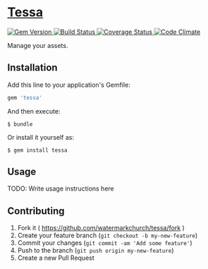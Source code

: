 # [Tessa][0]

[ ![Gem Version][1]     ][2]
[ ![Build Status][3]    ][4]
[ ![Coverage Status][5] ][6]
[ ![Code Climate][7]    ][8]

Manage your assets.

## Installation

Add this line to your application's Gemfile:

```ruby
gem 'tessa'
```

And then execute:

    $ bundle

Or install it yourself as:

    $ gem install tessa

## Usage

TODO: Write usage instructions here

## Contributing

1. Fork it ( https://github.com/watermarkchurch/tessa/fork )
2. Create your feature branch (`git checkout -b my-new-feature`)
3. Commit your changes (`git commit -am 'Add some feature'`)
4. Push to the branch (`git push origin my-new-feature`)
5. Create a new Pull Request

  [0]: https://github.com/watermarkchurch/tessa
  [1]: https://img.shields.io/gem/v/tessa.svg?style=flat
  [2]: http://rubygems.org/gems/tessa "Gem Version"
  [3]: https://img.shields.io/travis/watermarkchurch/tessa/master.svg?style=flat
  [4]: https://travis-ci.org/watermarkchurch/tessa "Build Status"
  [5]: https://codeclimate.com/github/watermarkchurch/tessa/badges/coverage.svg
  [6]: https://codeclimate.com/github/watermarkchurch/tessa "Coverage Status"
  [7]: https://img.shields.io/codeclimate/github/watermarkchurch/tessa.svg?style=flat
  [8]: https://codeclimate.com/github/watermarkchurch/tessa "Code Climate"
